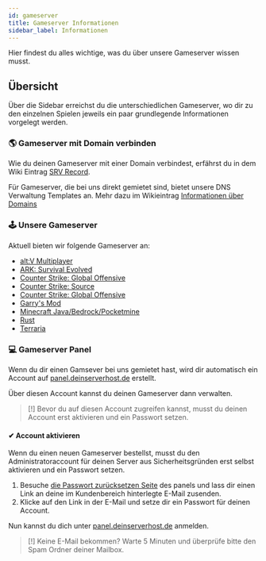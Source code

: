 ```yaml
---
id: gameserver
title: Gameserver Informationen
sidebar_label: Informationen
---
```

Hier findest du alles wichtige, was du über unsere Gameserver wissen musst.


## Übersicht
Über die Sidebar erreichst du die unterschiedlichen Gameserver, wo dir zu den einzelnen Spielen jeweils ein paar grundlegende Informationen vorgelegt werden.


### 🌎 Gameserver mit Domain verbinden
Wie du deinen Gameserver mit einer Domain verbindest, erfährst du in dem Wiki Eintrag [SRV Record](srv-record-erstellen.md).

Für Gameserver, die bei uns direkt gemietet sind, bietet unsere DNS Verwaltung Templates an. Mehr dazu im Wikieintrag [Informationen über Domains](domains#-dns-templates)
### 🕹 Unsere Gameserver
Aktuell bieten wir folgende Gameserver an:
- [alt:V Multiplayer](a-record-erstellen)
- [ARK: Survival Evolved](a-record-erstellen)
- [Counter Strike: Global Offensive](a-record-erstellen)
- [Counter Strike: Source](a-record-erstellen)
- [Counter Strike: Global Offensive](a-record-erstellen)
- [Garry's Mod](a-record-erstellen)
- [Minecraft Java/Bedrock/Pocketmine](minecraft-gameserver)
- [Rust](a-record-erstellen)
- [Terraria](a-record-erstellen)

### 💻 Gameserver Panel

Wenn du dir einen Gamsever bei uns gemietet hast, wird dir automatisch ein Account auf [panel.deinserverhost.de](https://panel.deinserverhost.de) erstellt.

Über diesen Account kannst du deinen Gameserver dann verwalten.

> [!] Bevor du auf diesen Account zugreifen kannst, musst du deinen Account erst aktivieren und ein Passwort setzen.

#### ✔ Account aktivieren
Wenn du einen neuen Gameserver bestellst, musst du den Administratoraccount für deinen Server aus Sicherheitsgründen erst selbst aktivieren und ein Passwort setzen.
1. Besuche [die Passwort zurücksetzen Seite](https://panel.deinserverhost.de/auth/password) des panels und lass dir einen Link an deine im Kundenbereich hinterlegte E-Mail zusenden.
2. Klicke auf den Link in der E-Mail und setze dir ein Passwort für deinen Account.

Nun kannst du dich unter [panel.deinserverhost.de](https://panel.deinserverhost.de) anmelden.

> [!] Keine E-Mail bekommen? Warte 5 Minuten und überprüfe bitte den Spam Ordner deiner Mailbox.